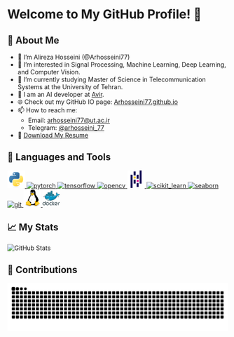 # Welcome to My GitHub Profile! 🚀

## 🌟 About Me

- 👋 I’m Alireza Hosseini (@Arhosseini77)
- 👀 I’m interested in Signal Processing, Machine Learning, Deep Learning, and Computer Vision.
- 🌱 I’m currently studying Master of Science in Telecommunication Systems at the University of Tehran.
- 💼 I am an AI developer at [Avir](https://avir.co.com).
- 🌐 Check out my GitHub IO page: [Arhosseini77.github.io](https://arhosseini77.github.io)
- 📫 How to reach me:
  - Email: [arhosseini77@ut.ac.ir](mailto:arhosseini77@ut.ac.ir)
  - Telegram: [@arhosseini_77](https://t.me/arhosseini_77)
- 📄 [Download My Resume](https://arhosseini77.github.io/assets/ARH_CV.pdf)

## 🔧 Languages and Tools
<p align="left"> 
  <a href="https://www.python.org" target="_blank" rel="noreferrer"> 
    <img src="https://raw.githubusercontent.com/devicons/devicon/master/icons/python/python-original.svg" alt="python" width="40" height="40"/> 
  </a> 
  <a href="https://pytorch.org/" target="_blank" rel="noreferrer"> 
    <img src="https://www.vectorlogo.zone/logos/pytorch/pytorch-icon.svg" alt="pytorch" width="40" height="40"/> 
  </a> 
  <a href="https://www.tensorflow.org" target="_blank" rel="noreferrer"> 
    <img src="https://www.vectorlogo.zone/logos/tensorflow/tensorflow-icon.svg" alt="tensorflow" width="40" height="40"/> 
  </a> 
  <a href="https://opencv.org/" target="_blank" rel="noreferrer"> 
    <img src="https://www.vectorlogo.zone/logos/opencv/opencv-icon.svg" alt="opencv" width="40" height="40"/> 
  </a> 
  <a href="https://pandas.pydata.org/" target="_blank" rel="noreferrer"> 
    <img src="https://raw.githubusercontent.com/devicons/devicon/2ae2a900d2f041da66e950e4d48052658d850630/icons/pandas/pandas-original.svg" alt="pandas" width="40" height="40"/> 
  </a> 
  <a href="https://scikit-learn.org/" target="_blank" rel="noreferrer"> 
    <img src="https://upload.wikimedia.org/wikipedia/commons/0/05/Scikit_learn_logo_small.svg" alt="scikit_learn" width="40" height="40"/> 
  </a> 
  <a href="https://seaborn.pydata.org/" target="_blank" rel="noreferrer"> 
    <img src="https://seaborn.pydata.org/_images/logo-mark-lightbg.svg" alt="seaborn" width="40" height="40"/> 
  </a> 
  <a href="https://git-scm.com/" target="_blank" rel="noreferrer"> 
    <img src="https://www.vectorlogo.zone/logos/git-scm/git-scm-icon.svg" alt="git" width="40" height="40"/> 
  </a> 
  <a href="https://www.linux.org/" target="_blank" rel="noreferrer"> 
    <img src="https://raw.githubusercontent.com/devicons/devicon/master/icons/linux/linux-original.svg" alt="linux" width="40" height="40"/> 
  </a> 
  <a href="https://www.docker.com/" target="_blank" rel="noreferrer"> 
    <img src="https://raw.githubusercontent.com/devicons/devicon/master/icons/docker/docker-original-wordmark.svg" alt="docker" width="40" height="40"/> 
  </a> 
</p>



## 📈 My Stats
![GitHub Stats](https://github-readme-stats.vercel.app/api?username=Arhosseini77&show_icons=true&hide=stars&theme=radical)



## 🐍 Contributions


![GitHub Snake Animation](https://raw.githubusercontent.com/Arhosseini77/snk/output/github-contribution-grid-snake.svg)





<!---
Arhosseini77/Arhosseini77 is a ✨ special ✨ repository because its `README.md` (this file) appears on your GitHub profile.
You can click the Preview link to take a look at your changes.
--->
